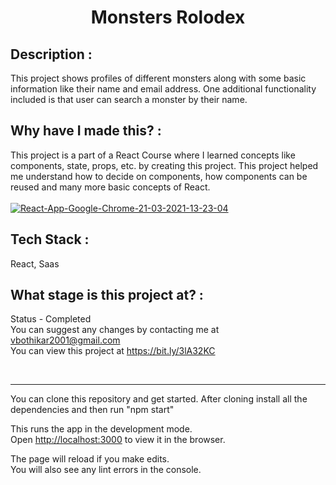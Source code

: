 <h1 align="center">Monsters Rolodex</h1>

## Description :
This project shows profiles of different monsters along with some basic information like their name and email address. 
One additional functionality included is that user can search a monster by their name.

## Why have I made this? :
This project is a part of a React Course where I learned concepts like components, state, props, etc. by creating this project. 
This project helped me understand how to decide on components, how components can be reused and many more basic concepts of React.
<br/>
<br/>
<a href="https://ibb.co/r4N30y1"><img src="https://i.ibb.co/f4L9F0P/React-App-Google-Chrome-21-03-2021-13-23-04.png" alt="React-App-Google-Chrome-21-03-2021-13-23-04" border="0"></a>

## Tech Stack :
React, Saas

## What stage is this project at? :
Status - Completed <br/>
You can suggest any changes by contacting me at vbothikar2001@gmail.com 
<br/>
You can view this project at https://bit.ly/3lA32KC

<br/>
<hr>
You can clone this repository and get started.
After cloning install all the dependencies and then run "npm start"

This runs the app in the development mode.\
Open [http://localhost:3000](http://localhost:3000) to view it in the browser.

The page will reload if you make edits.\
You will also see any lint errors in the console.
